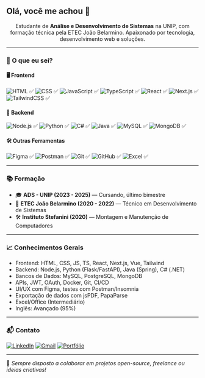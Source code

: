 ## Olá, você me achou 👋

<p align="center">
Estudante de <strong>Análise e Desenvolvimento de Sistemas</strong> na UNIP, com formação técnica pela ETEC João Belarmino.  
Apaixonado por tecnologia, desenvolvimento web e soluções.
</p>

---

### 🚀 O que eu sei?

#### 🖥️ Frontend
![HTML](https://img.shields.io/badge/-HTML5-E34F26?style=flat&logo=html5&logoColor=fff) ✅
![CSS](https://img.shields.io/badge/-CSS3-1572B6?style=flat&logo=css3) ✅
![JavaScript](https://img.shields.io/badge/-JavaScript-F7DF1E?style=flat&logo=javascript&logoColor=000) ✅
![TypeScript](https://img.shields.io/badge/-TypeScript-3178C6?style=flat&logo=typescript&logoColor=fff) ✅
![React](https://img.shields.io/badge/-React-20232A?style=flat&logo=react) ✅
![Next.js](https://img.shields.io/badge/-Next.js-000?style=flat&logo=nextdotjs) ✅
![TailwindCSS](https://img.shields.io/badge/-Tailwind-38B2AC?style=flat&logo=tailwindcss) ✅

#### 🔧 Backend
![Node.js](https://img.shields.io/badge/-Node.js-339933?style=flat&logo=nodedotjs&logoColor=fff) ✅
![Python](https://img.shields.io/badge/-Python-3776AB?style=flat&logo=python&logoColor=fff) ✅
![C#](https://img.shields.io/badge/-C%23-512BD4?style=flat&logo=csharp&logoColor=fff) ✅
![Java](https://img.shields.io/badge/-Java-007396?style=flat&logo=java) ✅
![MySQL](https://img.shields.io/badge/-MySQL-4479A1?style=flat&logo=mysql) ✅
![MongoDB](https://img.shields.io/badge/-MongoDB-47A248?style=flat&logo=mongodb) ✅

#### 🛠️ Outras Ferramentas
![Figma](https://img.shields.io/badge/-Figma-F24E1E?style=flat&logo=figma&logoColor=fff) ✅
![Postman](https://img.shields.io/badge/-Postman-FF6C37?style=flat&logo=postman) ✅
![Git](https://img.shields.io/badge/-Git-F05032?style=flat&logo=git) ✅
![GitHub](https://img.shields.io/badge/-GitHub-181717?style=flat&logo=github) ✅
![Excel](https://img.shields.io/badge/-Excel-217346?style=flat&logo=microsoft-excel) ✅

---

### 📚 Formação

- 🎓 **ADS - UNIP (2023 - 2025)** — Cursando, último bimestre  
- 🧠 **ETEC João Belarmino (2020 - 2022)** — Técnico em Desenvolvimento de Sistemas  
- 🛠️ **Instituto Stefanini (2020)** — Montagem e Manutenção de Computadores

---

### 📈 Conhecimentos Gerais

- Frontend: HTML, CSS, JS, TS, React, Next.js, Vue, Tailwind  
- Backend: Node.js, Python (Flask/FastAPI), Java (Spring), C# (.NET)  
- Bancos de Dados: MySQL, PostgreSQL, MongoDB  
- APIs, JWT, OAuth, Docker, Git, CI/CD  
- UI/UX com Figma, testes com Postman/Insomnia  
- Exportação de dados com jsPDF, PapaParse  
- Excel/Office (Intermediário)
- Inglês: Avançado (95%)

---

### 📬 Contato

[![LinkedIn](https://img.shields.io/badge/-LinkedIn-0077B5?style=flat&logo=linkedin&logoColor=white)](https://www.linkedin.com/in/seu-usuario)
[![Gmail](https://img.shields.io/badge/-Email-D14836?style=flat&logo=gmail&logoColor=white)](mailto:seuemail@gmail.com)
[![Portfólio](https://img.shields.io/badge/-Portfólio-000?style=flat&logo=vercel&logoColor=white)](https://seuportfolio.com)

---

🔗 *Sempre disposto a colaborar em projetos open-source, freelance ou ideias criativas!*
